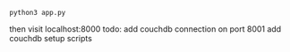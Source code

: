 ```
python3 app.py
```

then visit localhost:8000
todo: add couchdb connection on port 8001
add couchdb setup scripts
